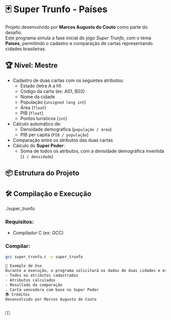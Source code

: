 # 🃏 Super Trunfo - Países

Projeto desenvolvido por **Marcos Augusto do Couto** como parte do desafio.  
Este programa simula a fase inicial do jogo *Super Trunfo*, com o tema **Países**, permitindo o cadastro e comparação de cartas representando cidades brasileiras.

## 🏆 Nível: Mestre

- Cadastro de duas cartas com os seguintes atributos:
  - Estado (letra A a H)
  - Código da carta (ex: A01, B02)
  - Nome da cidade
  - População (`unsigned long int`)
  - Área (`float`)
  - PIB (`float`)
  - Pontos turísticos (`int`)
- Cálculo automático de:
  - Densidade demográfica (`população / área`)
  - PIB per capita (`PIB / população`)
- Comparação entre os atributos das duas cartas
- Cálculo do **Super Poder**:
  - Soma de todos os atributos, com a densidade demográfica invertida (`1 / densidade`)

## 📦 Estrutura do Projeto

## 🛠️ Compilação e Execução
./super_trunfo

### Requisitos:
- Compilador C (ex: GCC)

### Compilar:
```bash
gcc super_trunfo.c -o super_trunfo

📸 Exemplo de Uso
Durante a execução, o programa solicitará os dados de duas cidades e exibirá:
- Todos os atributos cadastrados
- Atributos calculados
- Resultado da comparação
- Carta vencedora com base no Super Poder
📚 Créditos
Desenvolvido por Marcos Augusto do Couto




